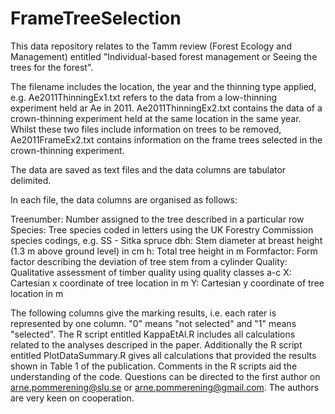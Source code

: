 # FrameTreeSelection
This data repository relates to the Tamm review (Forest Ecology and Management) entitled "Individual-based forest management or Seeing the trees for the forest".

The filename includes the location, the year and the thinning type applied, e.g. Ae2011ThinningEx1.txt refers to the data from a low-thinning experiment held ar Ae in 2011. Ae2011ThinningEx2.txt contains the data of a crown-thinning experiment held at the same location in the same year. Whilst these two files include information on trees to be removed, Ae2011FrameEx2.txt contains information on the frame trees selected in the crown-thinning experiment.

The data are saved as text files and the data columns are tabulator delimited.

In each file, the data columns are organised as follows:

Treenumber: Number assigned to the tree described in a particular row
Species: Tree species coded in letters using the UK Forestry Commission species codings, e.g. SS - Sitka spruce
dbh: Stem diameter at breast height (1.3 m above ground level) in cm
h: Total tree height in m
Formfactor: Form factor describing the deviation of tree stem from a cylinder
Quality: Qualitative assessment of timber quality using quality classes a-c
X: Cartesian x coordinate of tree location in m
Y: Cartesian y coordinate of tree location in m

The following columns give the marking results, i.e. each rater is represented by one column. "0" means "not selected" and "1" means "selected". 
The R script entitled KappaEtAl.R includes all calculations related to the analyses descriped in the paper. Additionally the R script entitled PlotDataSummary.R gives all calculations that provided the results shown in Table 1 of the publication. Comments in the R scripts aid the understanding of the code. Questions can be directed to the first author on arne.pommerening@slu.se or arne.pommerening@gmail.com. The authors are very keen on cooperation.
